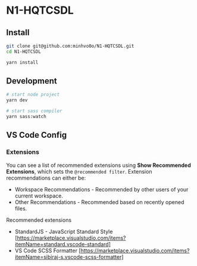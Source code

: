 # N1-HQTCSDL

## Install

```bash
git clone git@github.com:minhvo0o/N1-HQTCSDL.git
cd N1-HQTCSDL

yarn install
```

## Development

```bash
# start node project
yarn dev

# start sass compiler
yarn sass:watch
```

## VS Code Config

### Extensions

You can see a list of recommended extensions using **Show Recommended Extensions**, which sets the `@recommended filter`. Extension recommendations can either be:

- Workspace Recommendations - Recommended by other users of your current workspace.
- Other Recommendations - Recommended based on recently opened files.

Recommended extensions

- StandardJS - JavaScript Standard Style [https://marketplace.visualstudio.com/items?itemName=standard.vscode-standard]
- VS Code SCSS Formatter [https://marketplace.visualstudio.com/items?itemName=sibiraj-s.vscode-scss-formatter]
